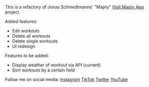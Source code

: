 This is a refactory of Jonas Schmedtmanns' "Mapty" [Visit Mapty App](https://mapty.netlify.app/) project.

Added features:

- Edit workouts
- Delete all workouts
- Delete single workouts
- UI redesign

Features to be added:

- Display weather of workout via API (current)
- Sort workouts by a certain field

Follow me on social media:
[Instagram](https://www.instagram.com/codewithmarko)
[TikTok](https://www.tiktok.com/@codewithmarko)
[Twitter](https://www.twitter.com/codewithmarko)
[YouTube](https://www.youtube.com/@codewith_marko)
